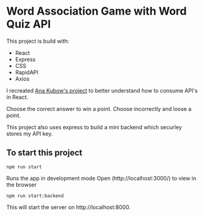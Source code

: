 # Word Association Game with Word Quiz API

This project is build with:
- React
- Express
- CSS
- RapidAPI
- Axios

I recreated [Ana Kubow's project](https://github.com/kubowania/word-association-game) to better understand how to consume API's in React. 

Choose the correct answer to win a point. Choose incorrectly and loose a point. 

This project also uses express to build a mini backend which securley stores my API key. 

## To start this project

`npm run start`

Runs the app in development mode
Open (http://localhost:3000/) to view in the browser

`npm run start:backend`

This will start the server on http://localhost:8000.
